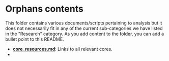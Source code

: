 # Orphans contents

This folder contains various documents/scripts pertaining to analysis but it does not necessarily fit in any of the current sub-categories we have listed in the "Research" category. As you add content to the folder, you can add a bullet point to this README.

* [**core_resources.md**](core_resources.md): Links to all relevant cores.
*
